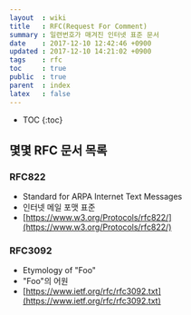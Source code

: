 ```yaml
---
layout  : wiki
title   : RFC(Request For Comment)
summary : 일련번호가 매겨진 인터넷 표준 문서
date    : 2017-12-10 12:42:46 +0900
updated : 2017-12-10 14:21:02 +0900
tags    : rfc
toc     : true
public  : true
parent  : index
latex   : false
---
```

* TOC
{:toc}

## 몇몇 RFC 문서 목록

### RFC822

* Standard for ARPA Internet Text Messages
* 인터넷 메일 포맷 표준
* [https://www.w3.org/Protocols/rfc822/](https://www.w3.org/Protocols/rfc822/)

### RFC3092

* Etymology of "Foo"
* "Foo"의 어원
* [https://www.ietf.org/rfc/rfc3092.txt](https://www.ietf.org/rfc/rfc3092.txt)
